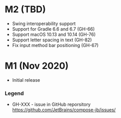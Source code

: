 # M2 (TBD)
   * Swing interoperability support
   * Support for Gradle 6.6 and 6.7 (GH-66)
   * Support macOS 10.13 and 10.14 (GH-76)
   * Support letter spacing in text (GH-82)
   * Fix input method bar positioning (GH-67)

# M1 (Nov 2020)
   * Initial release

### Legend
   * GH-XXX - issue in GitHub reporsitory https://github.com/JetBrains/compose-jb/issues/<XXX>
